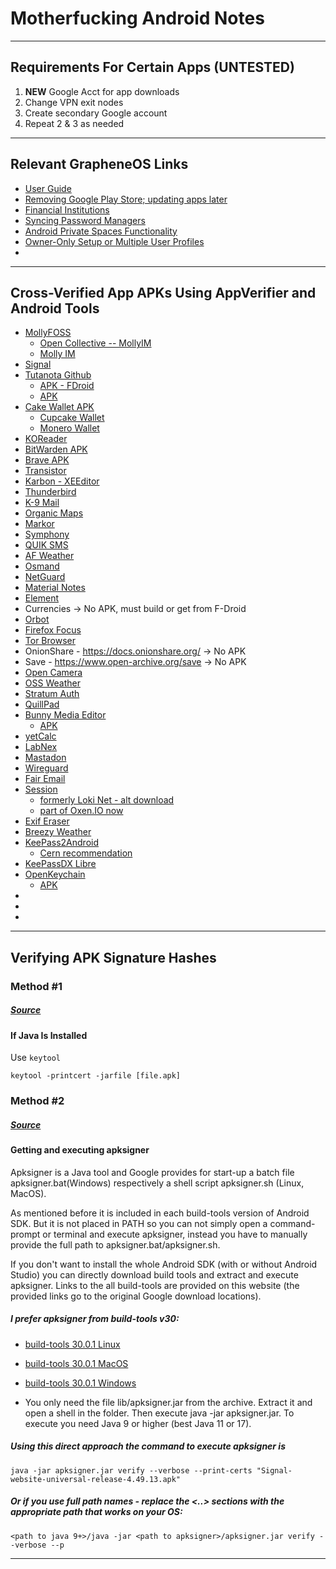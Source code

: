 # Motherfucking Android Notes

---

## Requirements For Certain Apps (UNTESTED)
1. **NEW** Google Acct for app downloads
2. Change VPN exit nodes
3. Create secondary Google account
4. Repeat 2 & 3 as needed

   
---

## Relevant GrapheneOS Links
- [User Guide](https://grapheneos.org/usage#sandboxed-google-play-installation)
- [Removing Google Play Store; updating apps later](https://discuss.grapheneos.org/d/5302-removing-play-services-after-having-used-them)
- [Financial Institutions](https://privsec.dev/posts/android/banking-applications-compatibility-with-grapheneos/)
- [Syncing Password Managers](https://discuss.grapheneos.org/d/7881-use-password-manager-in-different-user-profiles/10)
- [Android Private Spaces Functionality](https://discuss.grapheneos.org/d/16718-some-questions-regarding-the-new-private-space-feature/2)
- [Owner-Only Setup or Multiple User Profiles](https://discuss.grapheneos.org/d/12611-best-practices-google-play-and-profiles/11)
- 

---

## Cross-Verified App APKs Using AppVerifier and Android Tools
- [MollyFOSS](https://github.com/mollyim/mollyim-android/releases/tag/v7.26.1-1)
   - [Open Collective -- MollyIM](https://opencollective.com/mollyim)
   - [Molly IM](https://molly.im/)
- [Signal](https://github.com/signalapp/Signal-Android/releases/tag/v7.28.0)
- [Tutanota Github](https://github.com/tutao/tutanota)
  - [APK - FDroid](https://f-droid.org/en/packages/de.tutao.tutanota/)
  - [APK](https://github.com/tutao/tutanota/releases/tag/tutanota-android-release-253.241126.2)
- [Cake Wallet APK](https://github.com/cake-tech/cake_wallet/releases)
  - [Cupcake Wallet](https://github.com/cake-tech/cake_wallet/releases)
  - [Monero Wallet](https://github.com/cake-tech/cake_wallet/releases)
- [KOReader]()
- [BitWarden APK](https://github.com/bitwarden/mobile/releases/download/v2024.10.0/com.x8bit.bitwarden.apk)
- [Brave APK](https://github.com/brave/brave-browser/releases)
- [Transistor](https://codeberg.org/y20k/transistor/src/tag/v4.2.2)
- [Karbon - XEEditor](https://github.com/Xed-Editor/Xed-Editor/releases/tag/v2.9.0)
- [Thunderbird](https://github.com/thunderbird/thunderbird-android/releases/tag/THUNDERBIRD_8_2)
- [K-9 Mail](https://github.com/thunderbird/thunderbird-android/releases/tag/K9MAIL_8_2)
- [Organic Maps](https://github.com/organicmaps/organicmaps/releases/tag/2024.11.27-12-android)
- [Markor](https://github.com/gsantner/markor/releases/tag/v2.13.1)
- [Symphony](https://github.com/gsantner/markor/releases/tag/v2.13.1)
- [QUIK SMS](https://github.com/octoshrimpy/quik/releases/tag/v4.0.7-testing)
- [AF Weather](https://github.com/Gitsaibot/AF-Weather-Widget/releases/tag/v2.8)
- [Osmand](https://osmand.net/releases/)
- [NetGuard](https://github.com/M66B/NetGuard/releases/tag/2.330)
- [Material Notes](https://github.com/maelchiotti/LocalMaterialNotes/releases/tag/v1.9.1)
- [Element](https://github.com/element-hq/element-android/releases/tag/v1.6.24)
- Currencies -> No APK, must build or get from F-Droid
- [Orbot](https://github.com/guardianproject/orbot/releases/tag/17.2.1-RC-1-tor-0.4.8.7)
- [Firefox Focus](https://archive.mozilla.org/pub/focus/releases/133.0/android/focus-133.0-android-arm64-v8a/)
- [Tor Browser](https://www.torproject.org/download/#android)
- OnionShare - https://docs.onionshare.org/ -> No APK
- Save - https://www.open-archive.org/save -> No APK
- [Open Camera](https://sourceforge.net/projects/opencamera/)
- [OSS Weather](https://github.com/Akylas/oss-weather/releases/tag/android%2Fgithub%2F2.9.3%2F146)
- [Stratum Auth](https://github.com/stratumauth/app/releases/tag/v1.1.0)
- [QuillPad](https://github.com/quillpad/quillpad/releases/tag/v1.4.20)
- [Bunny Media Editor](https://artectrex.eu/bunny-media-editor/)
  - [APK](https://gitlab.shinice.net/pixeldroid/bunny/-/releases)
- [yetCalc](https://github.com/Yet-Zio/yetCalc/releases/tag/2.0.4)
- [LabNex](https://github.com/labnex/LabNex/releases/tag/2.0.0)
- [Mastadon](https://github.com/mastodon/mastodon-android/releases/tag/v2.9.3)
- [Wireguard](https://download.wireguard.com/android-client/)
- [Fair Email](https://github.com/M66B/FairEmail/releases/tag/1.2251)
- [Session](https://github.com/session-foundation/session-android/releases/tag/1.20.7)
  - [formerly Loki Net - alt download](https://getsession.org/download)
  - [part of Oxen.IO now](https://oxen.io/session-lokinet)
- [Exif Eraser](https://github.com/Tommy-Geenexus/exif-eraser/releases/tag/v6.3.0)
- [Breezy Weather](https://github.com/breezy-weather/breezy-weather/releases/tag/v5.3.1)
- [KeePass2Android](https://github.com/PhilippC/keepass2android/releases/tag/v1.11-r0)
  - [Cern recommendation](https://devices.docs.cern.ch/pss/keepass2android/)
- [KeePassDX Libre](https://github.com/Kunzisoft/KeePassDX/releases/tag/4.1.1)
- [OpenKeychain](https://www.openkeychain.org/)
  - [APK](https://f-droid.org/packages/org.sufficientlysecure.keychain/)
- []()
- []()
- 

---

## Verifying APK Signature Hashes
### Method #1
##### [Source](https://stackoverflow.com/questions/7104624/how-do-i-verify-that-an-android-apk-is-signed-with-a-release-certificate)
#### If Java Is Installed
Use `keytool`
```
keytool -printcert -jarfile [file.apk]
```

### Method #2
##### [Source](https://android.stackexchange.com/questions/9312/how-can-i-verify-the-authenticity-of-an-apk-file-i-downloaded)
#### Getting and executing apksigner
Apksigner is a Java tool and Google provides for start-up a batch file apksigner.bat(Windows) respectively a shell script apksigner.sh (Linux, MacOS).

As mentioned before it is included in each build-tools version of Android SDK. But it is not placed in PATH so you can not simply open a command-prompt or terminal and execute apksigner, instead you have to manually provide the full path to apksigner.bat/apksigner.sh.

If you don't want to install the whole Android SDK (with or without Android Studio) you can directly download build tools and extract and execute apksigner. Links to the all build-tools are provided on this website (the provided links go to the original Google download locations).

##### I prefer apksigner from build-tools v30:
- [build-tools 30.0.1 Linux](https://dl.google.com/android/repository/build-tools_r30.0.1-linux.zip)
- [build-tools 30.0.1 MacOS](https://dl.google.com/android/repository/build-tools_r30.0.1-macosx.zip)
- [build-tools 30.0.1 Windows](https://dl.google.com/android/repository/build-tools_r30.0.1-windows.zip)

- You only need the file lib/apksigner.jar from the archive. Extract it and open a shell in the folder. Then execute java -jar apksigner.jar. To execute you need Java 9 or higher (best Java 11 or 17).

##### Using this direct approach the command to execute apksigner is

```
java -jar apksigner.jar verify --verbose --print-certs "Signal-website-universal-release-4.49.13.apk"
```
##### Or if you use full path names - replace the <..> sections with the appropriate path that works on your OS:

```
<path to java 9+>/java -jar <path to apksigner>/apksigner.jar verify --verbose --p
```

---

